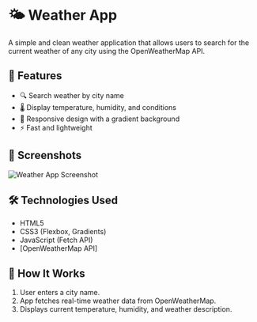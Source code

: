 # 🌤️ Weather App

A simple and clean weather application that allows users to search for the current weather of any city using the OpenWeatherMap API.


## 🚀 Features

- 🔍 Search weather by city name
- 🌡️ Display temperature, humidity, and conditions
- 🎨 Responsive design with a gradient background
- ⚡ Fast and lightweight

## 📸 Screenshots

![Weather App Screenshot](screenshot.png)

## 🛠️ Technologies Used

- HTML5
- CSS3 (Flexbox, Gradients)
- JavaScript (Fetch API)
- [OpenWeatherMap API]

## 🧠 How It Works

1. User enters a city name.
2. App fetches real-time weather data from OpenWeatherMap.
3. Displays current temperature, humidity, and weather description.

